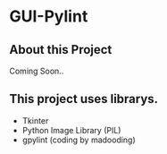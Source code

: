 # GUI-Pylint
## About this Project
Coming Soon..
## This project uses librarys.
- Tkinter
- Python Image Library (PIL)
- gpylint (coding by madooding)
